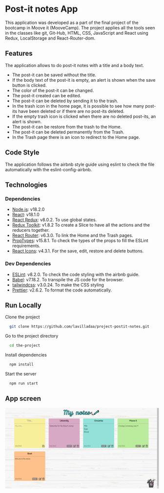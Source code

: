 
# Post-it notes App 

This application was developed as a part of the final project of
the bootcamp in Moove it (MooveCamp). 
The project applies all the tools seen in the classes 
like git, Git-Hub, HTML, CSS, JavaScript and
React using Redux, LocalStorage and React-Router-dom. 



## Features

The application allows to do post-it notes with a title and
a body text. 

- The post-it can be saved without the title. 
- If the body text of the post-it is empty, an alert is shown when the save button is clicked.
- The color of the post-it can be changed.
- The post-it created can be edited.
- The post-it can be deleted by sending it to the trash.
- In the trash icon in the home page, it is possible to see how many post-its have been deleted or if there are no post-its deleted.
- If the empty trash icon is clicked when there are no deleted post-its, an alert is shown. 
- The post-it can be restore from the trash to the Home.
- The post-it can be deleted permanently from the Trash.
- In the Trash page there is an icon to redirect to the Home page.

## Code Style

The application follows the airbnb style guide 
using eslint to check the file automatically with the 
eslint-config-airbnb. 

## Technologies

### Dependencies

* [Node.js](https://nodejs.org/es/): v18.2.0
* [React](https://reactjs.org/): v18.1.0
* [React Redux](https://react-redux.js.org): v8.0.2. To use global states.
* [Redux Toolkit](https://redux-toolkit.js.org/): v1.8.2 To create a Slice to have all the actions and the reducers together.
* [React Router](https://reactrouter.com/docs/en/v6): v6.3.0. To link the Home and the Trash pages.
* [PropTypes](https://www.npmjs.com/package/prop-types): v15.8.1. To check the types of the props to fill the ESLint requirements.
* [React Icons](https://react-icons.github.io/react-icons/): v4.3.1. For the save, edit, restore and delete buttons.

### Dev Dependencies

* [ESLint](https://eslint.org/docs/user-guide/getting-started): v8.2.0. To check the code styling with the airbnb guide.
* [Babel](https://www.npmjs.com/package/@babel/core): v7.18.2. To transpile the JS code for the browser.
* [tailwindcss](https://tailwindcss.com/docs/guides/create-react-app): v3.0.24. To make the CSS styling 
* [Prettier](https://prettier.io/docs/en/install.html): v2.6.2. To format the code automatically.
## Run Locally

Clone the project

```bash
  git clone https://github.com/lavilladaa/project-postit-notes.git
```

Go to the project directory

```bash
  cd the-project
```

Install dependencies

```bash
  npm install
```

Start the server

```bash
  npm run start
```
## App screen
![Algorithm schema](./src/components/assets/screenApp.PNG)

